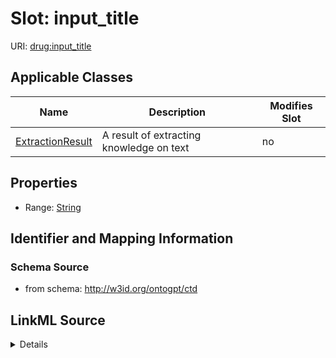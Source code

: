 

# Slot: input_title

URI: [drug:input_title](http://w3id.org/ontogpt/drug/input_title)



<!-- no inheritance hierarchy -->





## Applicable Classes

| Name | Description | Modifies Slot |
| --- | --- | --- |
| [ExtractionResult](ExtractionResult.md) | A result of extracting knowledge on text |  no  |







## Properties

* Range: [String](String.md)





## Identifier and Mapping Information







### Schema Source


* from schema: http://w3id.org/ontogpt/ctd




## LinkML Source

<details>
```yaml
name: input_title
from_schema: http://w3id.org/ontogpt/ctd
rank: 1000
alias: input_title
owner: ExtractionResult
domain_of:
- ExtractionResult
range: string

```
</details>